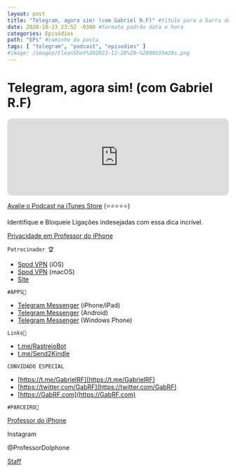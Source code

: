 ```yaml
---
layout: post
title: "Telegram, agora sim! (com Gabriel R.F)" #titulo para a barra de enderecos
date: 2020-10-23 23:52 -0300 #formato padrão data e hora
categories: Episódios
path: "EPs" #caminho da pasta
tags: [ "telegram", "podcast", "episodios" ]
#image: /images/CleanShot%202023-12-28%20—%2009h35m29s.png
---
```


# Telegram, agora sim! (com Gabriel R.F)

<iframe allow="autoplay *; encrypted-media *; fullscreen *; clipboard-write" frameborder="0" height="175" style="width:100%;max-width:660px;overflow:hidden;border-radius:10px;" sandbox="allow-forms allow-popups allow-same-origin allow-scripts allow-storage-access-by-user-activation allow-top-navigation-by-user-activation" src="https://embed.podcasts.apple.com/us/podcast/podapps/id1434188907?i=1000495833298&theme=auto"></iframe>

[Avalie o Podcast na iTunes Store](https://apple.co/2vFBD0R)
(⭐️⭐️⭐️⭐️⭐️)

Identifique e Bloqueie Ligações indesejadas com essa dica incrível.

[Privacidade em Professor do iPhone](https://professordoiphone.com.br/category/privacidade/)

`Patrocinador 🏆`

- [Spod VPN](https://itunes.apple.com/br/app/spod-vpn-filtro-web/id1441670465) (iOS)
- [Spod VPN](https://apps.apple.com/br/app/spod-vpn-filtro-web/id1466110599) (macOS)
- [Site](https://spod.com.br) 

`#APPS📲`

*   [Telegram Messenger](https://apps.apple.com/app/telegram-messenger/id686449807) (iPhone/iPad)
*   [Telegram Messenger](https://play.google.com/store/apps/details?id=org.telegram.messenger) (Android)
*   [Telegram Messenger](https://www.microsoft.com/es-ar/p/telegram-messenger/9wzdncrdzhs0?rtc=1&activetab=pivot:overviewtab) (Windows Phone)

`Links🔗 `
*   [t.me/RastreioBot](http://t.me/RastreioBot)
*   [t.me/Send2Kindle](http://t.me/Send2Kindle)

`CONVIDADO ESPECIAL`
*   [https://t.me/GabrielRF](https://t.me/GabrielRF)
*   [https://twitter.com/GabRF](https://twitter.com/GabRF)
*   [https://GabRF.com](https://GabRF.com)

`#PARCEIRO👥`

[Professor do iPhone](https://www.professordoiphone.com.br)

Instagram

@ProfessorDoIphone

[Staff](https://t.me/pdipstaff)